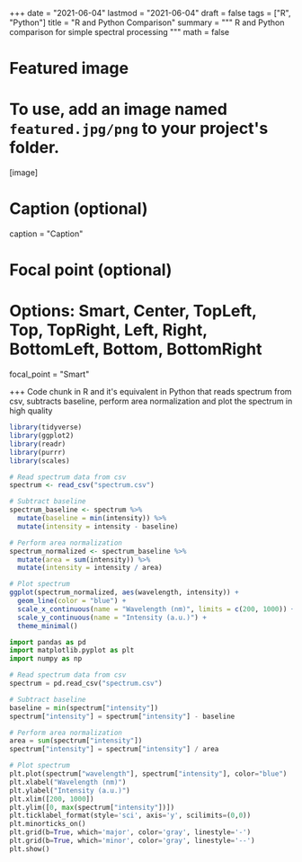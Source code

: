+++
date = "2021-06-04"
lastmod = "2021-06-04"
draft = false
tags = ["R", "Python"]
title = "R and Python Comparison"
summary = """
R and Python comparison for simple spectral processing
"""
math = false

# Featured image
# To use, add an image named `featured.jpg/png` to your project's folder. 
[image]
  # Caption (optional)
  caption = "Caption"
  
  # Focal point (optional)
  # Options: Smart, Center, TopLeft, Top, TopRight, Left, Right, BottomLeft, Bottom, BottomRight
  focal_point = "Smart"

+++
Code chunk in R and it's equivalent in Python that reads spectrum from csv, subtracts baseline, perform area normalization and plot the spectrum in high quality

```r
library(tidyverse)
library(ggplot2)
library(readr)
library(purrr)
library(scales)

# Read spectrum data from csv
spectrum <- read_csv("spectrum.csv")

# Subtract baseline
spectrum_baseline <- spectrum %>%
  mutate(baseline = min(intensity)) %>%
  mutate(intensity = intensity - baseline)

# Perform area normalization
spectrum_normalized <- spectrum_baseline %>%
  mutate(area = sum(intensity)) %>%
  mutate(intensity = intensity / area)

# Plot spectrum
ggplot(spectrum_normalized, aes(wavelength, intensity)) +
  geom_line(color = "blue") +
  scale_x_continuous(name = "Wavelength (nm)", limits = c(200, 1000)) +
  scale_y_continuous(name = "Intensity (a.u.)") +
  theme_minimal()
```

```python
import pandas as pd
import matplotlib.pyplot as plt
import numpy as np

# Read spectrum data from csv
spectrum = pd.read_csv("spectrum.csv")

# Subtract baseline
baseline = min(spectrum["intensity"])
spectrum["intensity"] = spectrum["intensity"] - baseline

# Perform area normalization
area = sum(spectrum["intensity"])
spectrum["intensity"] = spectrum["intensity"] / area

# Plot spectrum
plt.plot(spectrum["wavelength"], spectrum["intensity"], color="blue")
plt.xlabel("Wavelength (nm)")
plt.ylabel("Intensity (a.u.)")
plt.xlim([200, 1000])
plt.ylim([0, max(spectrum["intensity"])])
plt.ticklabel_format(style='sci', axis='y', scilimits=(0,0))
plt.minorticks_on()
plt.grid(b=True, which='major', color='gray', linestyle='-')
plt.grid(b=True, which='minor', color='gray', linestyle='--')
plt.show()
```

